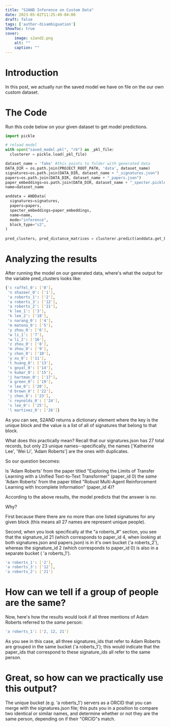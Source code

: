 ```yaml
---
title: "S2AND Inference on Custom Data"
date: 2023-05-02T11:25:49-04:00
draft: false
tags: ['author-disambiguation']
ShowToc: true
cover:
    image: s2and2.png
    alt: ""
    caption: ""
---
```


# Introduction

In this post, we actually run the saved model we have on file on the our own custom dataset.

# The Code 

Run this code below on your given dataset to get model predictions.

```python
import pickle

# reload model
with open("saved_model.pkl", "rb") as _pkl_file:
  clusterer = pickle.load(_pkl_file)

dataset_name = 'fake' #this points to folder with generated data
DATA_DIR = os.path.join(PROJECT_ROOT_PATH, 'data', dataset_name)
signatures=os.path.join(DATA_DIR, dataset_name + "_signatures.json")
papers=os.path.join(DATA_DIR, dataset_name + "_papers.json")
paper_embeddings=os.path.join(DATA_DIR, dataset_name + "_specter.pickle")
name=dataset_name

anddata = ANDData(
  signatures=signatures,
  papers=papers,
  specter_embeddings=paper_embeddings,
  name=name,
  mode="inference",
  block_type="s2",
)
   
pred_clusters, pred_distance_matrices = clusterer.predict(anddata.get_blocks(), anddata)

```
# Analyzing the results

After running the model on our generated data, where's what the output for the variable pred_clusters looks like:

```sh
{'c raffel_0': ['0'],
 'n shazeer_0': ['1'],
 'a roberts_1': ['2'],
 'a roberts_3': ['12'],
 'a roberts_2': ['21'],
 'k lee_1': ['3'],
 'k lee_2': ['18'],
 's narang_0': ['4'],
 'm matena_0': ['5'],
 'y zhou_0': ['6'],
 'w li_1': ['7'],
 'w li_2': ['16'],
 'z zhou_0': ['8'],
 'm zhou_0': ['9'],
 'y chen_0': ['10'],
 'y xu_0': ['11'],
 't huang_0': ['13'],
 's goyal_0': ['14'],
 'n kumar_0': ['15'],
 'j hartman_0': ['17'],
 'a green_0': ['19'],
 'n lee_0': ['20'],
 'd brown_0': ['22'],
 'j chen_0': ['23'],
 'c reynolds_0': ['24'],
 's lee_0': ['25'],
 'l martinez_0': ['26']}
 ```

 As you can see, S2AND returns a dictionary element where the key is the unique block and the value is a list of all of signatures that belong to that block.

 What does this practically mean? Recall that our signatures.json has 27 total records, but only 23 unique names--specifically, the names ['Katherine Lee', 'Wei Li', 'Adam Roberts'] are the ones with duplicates.

 So our question becomes: 
 
 Is 'Adam Roberts' from the paper titled "Exploring the Limits of Transfer Learning with a Unified Text-to-Text Transformer" (paper_id 0) the *same* 'Adam Roberts' from the paper titled "Robust Multi-Agent Reinforcement Learning with Incomplete Information" (paper_id 4)?

 According to the above results, the model predicts that the answer is *no*.

 Why? 
 
 First because there there are no more than one listed signatures for any given block (this means all 27 names are represent unique people).

 Second, when you look specifically at the "a roberts_#" section, you see that the signature_id 21 (which corresponds to paper_id 4, when looking at both signatures.json and papers.json) is in it's own bucket ('a roberts_2'), whereas the signature_id 2 (which corresponds to paper_id 0) is also in a separate bucket ( 'a roberts_1').

 ```sh
 'a roberts_1': ['2'],
 'a roberts_3': ['12'],
 'a roberts_2': ['21']
 ```

 # How can we tell if a group of people are the same?

Now, here's how the results would look if all three mentions of Adam Roberts referred to the *same* person:

 ```sh
 'a roberts_1': ['2, 12, 21']
 ```

 As you see in this case, all three signatures_ids that refer to Adam Roberts are grouped in the same bucket ('a roberts_1'); this would indicate that the paper_ids that correspond to these signature_ids all refer to the same person.

 # Great, so how can we practically use this output?

 The unique bucket (e.g. 'a roberts_1') servers as a ORCID that you can merge with the signatures.json file; this puts you in a position to compare two identical or similar names, and determine whether or not they are the same person, depending on if their "ORCID"s match.